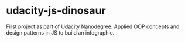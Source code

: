 # udacity-js-dinosaur
First project as part of Udacity Nanodegree. Applied OOP concepts and design patterns in JS to build an infographic.
